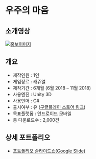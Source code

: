 # 우주의 마음
## 소개영상
[![홍보이미지](http://i.imgur.com/Ot5DWAW.png)](https://youtu.be/jBrhQTluPgU)

## 개요
* 제작인원 : 1인
* 게임장르 : 캐쥬얼
* 제작기간 : 6개월 (6월 2018 – 11월 2018)
* 사용엔진 : Unity 3D
* 사용언어 : C#
* 출시여부 : 유 ([구글플레이 스토어 링크](https://play.google.com/store/apps/details?id=com.Akbari.Spaceship))
* 목표플랫폼 : 안드로이드 모바일
* 총 다운로드수 : 2,000건

## 상세 포트폴리오
* [포트폴리오 슬라이드쇼(Google Slide)](https://docs.google.com/presentation/d/1_Ij1B4WdT_S-ZjukolkFeTeCy7BsewrB11BJk67VXtg/edit?usp=sharing)
